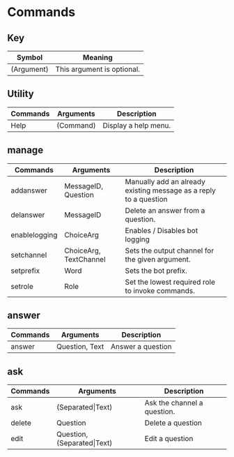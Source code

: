 # Commands

## Key
| Symbol     | Meaning                    |
| ---------- | -------------------------- |
| (Argument) | This argument is optional. |

## Utility
| Commands | Arguments | Description          |
| -------- | --------- | -------------------- |
| Help     | (Command) | Display a help menu. |

## manage
| Commands      | Arguments              | Description                                                       |
| ------------- | ---------------------- | ----------------------------------------------------------------- |
| addanswer     | MessageID, Question    | Manually add an already existing message as a reply to a question |
| delanswer     | MessageID              | Delete an answer from a question.                                 |
| enablelogging | ChoiceArg              | Enables / Disables bot logging                                    |
| setchannel    | ChoiceArg, TextChannel | Sets the output channel for the given argument.                   |
| setprefix     | Word                   | Sets the bot prefix.                                              |
| setrole       | Role                   | Set the lowest required role to invoke commands.                  |

## answer
| Commands | Arguments      | Description       |
| -------- | -------------- | ----------------- |
| answer   | Question, Text | Answer a question |

## ask
| Commands | Arguments                   | Description                 |
| -------- | --------------------------- | --------------------------- |
| ask      | (Separated\|Text)           | Ask the channel a question. |
| delete   | Question                    | Delete a question           |
| edit     | Question, (Separated\|Text) | Edit a question             |

